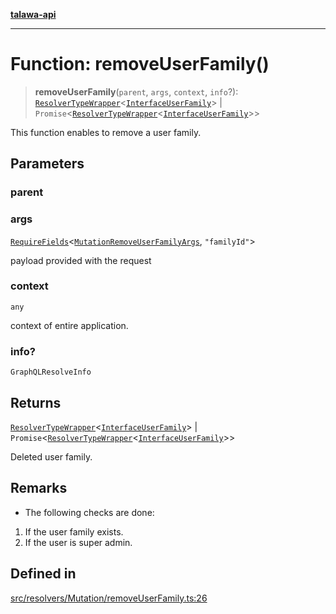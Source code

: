 [**talawa-api**](../../../../README.md)

***

# Function: removeUserFamily()

> **removeUserFamily**(`parent`, `args`, `context`, `info`?): [`ResolverTypeWrapper`](../../../../types/generatedGraphQLTypes/type-aliases/ResolverTypeWrapper.md)\<[`InterfaceUserFamily`](../../../../models/userFamily/interfaces/InterfaceUserFamily.md)\> \| `Promise`\<[`ResolverTypeWrapper`](../../../../types/generatedGraphQLTypes/type-aliases/ResolverTypeWrapper.md)\<[`InterfaceUserFamily`](../../../../models/userFamily/interfaces/InterfaceUserFamily.md)\>\>

This function enables to remove a user family.

## Parameters

### parent

### args

[`RequireFields`](../../../../types/generatedGraphQLTypes/type-aliases/RequireFields.md)\<[`MutationRemoveUserFamilyArgs`](../../../../types/generatedGraphQLTypes/type-aliases/MutationRemoveUserFamilyArgs.md), `"familyId"`\>

payload provided with the request

### context

`any`

context of entire application.

### info?

`GraphQLResolveInfo`

## Returns

[`ResolverTypeWrapper`](../../../../types/generatedGraphQLTypes/type-aliases/ResolverTypeWrapper.md)\<[`InterfaceUserFamily`](../../../../models/userFamily/interfaces/InterfaceUserFamily.md)\> \| `Promise`\<[`ResolverTypeWrapper`](../../../../types/generatedGraphQLTypes/type-aliases/ResolverTypeWrapper.md)\<[`InterfaceUserFamily`](../../../../models/userFamily/interfaces/InterfaceUserFamily.md)\>\>

Deleted user family.

## Remarks

- The following checks are done:
1. If the user family exists.
2. If the user is super admin.

## Defined in

[src/resolvers/Mutation/removeUserFamily.ts:26](https://github.com/Suyash878/talawa-api/blob/095e6964ce2a06c1c30d1acf81b6162203f1db91/src/resolvers/Mutation/removeUserFamily.ts#L26)
